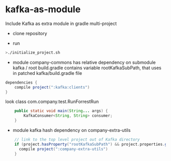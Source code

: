 # kafka-as-module
Include Kafka as extra module in gradle multi-project

* clone repository

* run 
```bash
>./initialize_project.sh
```

* module company-commons has relative dependency on submodule kafka / root build.gradle contains variable rootKafkaSubPath, that uses in patched kafka/build.gradle file
```groovy
dependencies {
    compile project(":kafka:clients")
}
```

look class com.company.test.RunForrestRun
```java
    public static void main(String... args) {
        KafkaConsumer<String, String> consumer;
    }
```


* module kafka hash dependency on company-extra-utils
```groovy
    // link to the top level project out of Kafka directory
    if (project.hasProperty("rootKafkaSubPath") && project.properties.get("rootKafkaSubPath").toString().trim() != "") {
      compile project(":company-extra-utils")
    }
```

